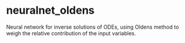 # neuralnet_oldens
Neural network for inverse solutions of ODEs, using Oldens method to weigh the relative contribution of the input variables.
